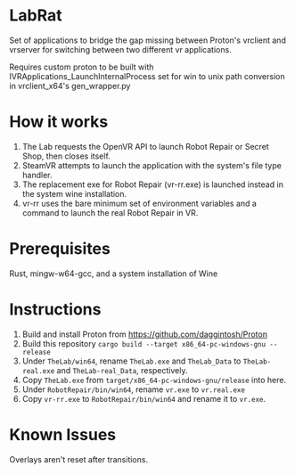 # LabRat
Set of applications to bridge the gap missing between Proton's vrclient and vrserver for switching between two different vr applications.

Requires custom proton to be built with IVRApplications_LaunchInternalProcess set for win to unix path conversion in vrclient_x64's gen_wrapper.py

# How it works
1. The Lab requests the OpenVR API to launch Robot Repair or Secret Shop, then closes itself.
2. SteamVR attempts to launch the application with the system's file type handler.
3. The replacement exe for Robot Repair (vr-rr.exe) is launched instead in the system wine installation.
4. vr-rr uses the bare minimum set of environment variables and a command to launch the real Robot Repair in VR.

# Prerequisites
Rust, mingw-w64-gcc, and a system installation of Wine

# Instructions
1. Build and install Proton from https://github.com/daggintosh/Proton
2. Build this repository `cargo build --target x86_64-pc-windows-gnu --release`
4. Under `TheLab/win64`, rename `TheLab.exe` and `TheLab_Data` to `TheLab-real.exe` and `TheLab-real_Data`, respectively.
5. Copy `TheLab.exe` from `target/x86_64-pc-windows-gnu/release` into here.
6. Under `RobotRepair/bin/win64`, rename `vr.exe` to `vr.real.exe`
7. Copy `vr-rr.exe` to `RobotRepair/bin/win64` and rename it to `vr.exe`.

# Known Issues
Overlays aren't reset after transitions.